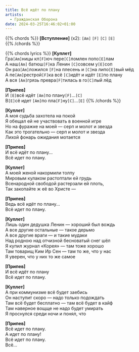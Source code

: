 ```yaml
---
title: Всё идёт по плану
artists: 
  - Гражданская Оборона
date: 2024-03-25T16:46:02+01:00
---
```


{{% chords %}}
**[Вступление]** (x2): `[Am]` `[F]` `[C]` `[E]`  
{{% /chords %}}  

{{% chords lyrics %}}
**[Куплет]**  
Гра`[Am]`ницы кл`[F]`юч пере`[C]`ломлен попо`[E]`лам  
А наш`[Am]` батюш`[F]`ка Ленин `[C]`совсем у`[E]`соп  
Он раз`[Am]`ложился `[F]`на плесень и `[C]`на липо`[E]`вый мёд  
А пе`[Am]`рестрой`[F]`ка всё `[C]`идёт и идёт `[E]`по плану  
А вся `[Am]`грязь превра`[F]`тилась в го`[C]`лый лёд  

**[Припев]**  
И `[E]`всё идёт `[Am]`по плану`[F]`...`[C]`  
В`[E]`сё идет `[Am]`по пла`[F]`ну`[C]`...`[E]`
{{% /chords %}}  

**[Куплет]**  
А моя судьба захотела на покой  
Я обещал ей не участвовать в военной игре  
Но на фуражке на моей — серп и молот и звезда  
Как это трогательно — серп и молот и звезда  
Лихой фонарь ожидания мотается  

**[Припев]**  
И всё идёт по плану...  
Всё идет по плану.  

**[Куплет]**  
А моей женой накормили толпу  
Мировым кулаком растоптали ей грудь  
Всенародной свободой растерзали ей плоть,  
Так закопайте ж её во Христе —  

**[Припев]**  
Ведь всё идёт по плану...  
Всё идет по плану.  

**[Куплет]**  
Лишь один дедушка Ленин — хороший был вождь  
А все другие остальные — такое дерьмо  
А все другие враги — и такие мудаки  
Над родною над отчизной бесноватый снег шёл  
Я купил журнал «Корея» — там тоже хорошо  
Там товарищ Ким Ир Сен — там то же, что у нас  
Я уверен, что у них то же самое  

**[Припев]**  
И всё идёт по плану  
Всё идет по плану.  

**[Куплет]**  
А при коммунизме всё будет заебись  
Он наступит скоро — надо только подождать  
Там всё будет бесплатно — там всё будет в кайф  
Там наверное вощще не надо будет умирать  
Я проснулся среди ночи и понял, что  

**[Припев]**  
Всё идет по плану.  
А идет по плану!  
Всё идет по плану.  
Всё...  

